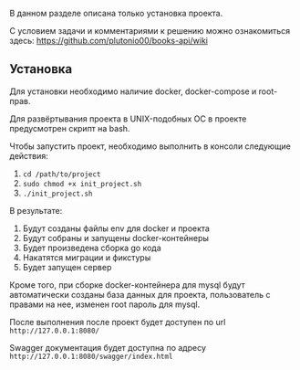 В данном разделе описана только установка проекта.

С условием задачи и комментариями к решению можно ознакомиться здесь: https://github.com/plutonio00/books-api/wiki

## Установка

Для установки необходимо наличие docker, docker-compose и root-прав.

Для развёртывания проекта в UNIX-подобных ОС в проекте предусмотрен скрипт на bash.

Чтобы запустить проект, необходимо выполнить в консоли следующие действия:

1. `cd /path/to/project`
2. `sudo chmod +x init_project.sh`
3. `./init_project.sh`

В результате:
1. Будут созданы файлы env для docker и проекта
2. Будут собраны и запущены docker-контейнеры
3. Будет произведена сборка go кода
4. Накатятся миграции и фикстуры
5. Будет запущен сервер

Кроме того, при сборке docker-контейнера для mysql будут автоматически созданы база данных для проекта, пользователь с правами на нее, изменен root пароль для mysql.

После выполнения после проект будет доступен по url `http://127.0.0.1:8080/`

Swagger документация будет доступна по адресу `http://127.0.0.1:8080/swagger/index.html`